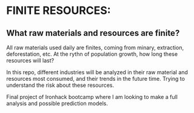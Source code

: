 # FINITE RESOURCES:

## What raw materials and resources are finite?
All raw materials used daily are finites, coming from minary, extraction, deforestation, etc. At the rythn of population growth, how long these resources will last? 

In this repo, different industries will be analyzed in their raw material and resources most consumed, and their trends in the future time. Trying to understand the risk about these resources. 


Final project of Ironhack bootcamp where I am looking to make a full analysis and possible prediction models. 
